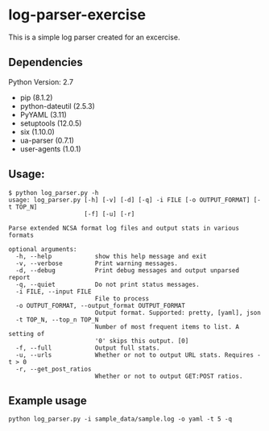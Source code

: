 # log-parser-exercise

This is a simple log parser created for an excercise. 

## Dependencies

Python Version: 2.7

* pip (8.1.2)
* python-dateutil (2.5.3)
* PyYAML (3.11)
* setuptools (12.0.5)
* six (1.10.0)
* ua-parser (0.7.1)
* user-agents (1.0.1)

## Usage:
```
$ python log_parser.py -h
usage: log_parser.py [-h] [-v] [-d] [-q] -i FILE [-o OUTPUT_FORMAT] [-t TOP_N]
                     [-f] [-u] [-r]

Parse extended NCSA format log files and output stats in various formats

optional arguments:
  -h, --help            show this help message and exit
  -v, --verbose         Print warning messages.
  -d, --debug           Print debug messages and output unparsed report
  -q, --quiet           Do not print status messages.
  -i FILE, --input FILE
                        File to process
  -o OUTPUT_FORMAT, --output_format OUTPUT_FORMAT
                        Output format. Supported: pretty, [yaml], json
  -t TOP_N, --top_n TOP_N
                        Number of most frequent items to list. A setting of
                        '0' skips this output. [0]
  -f, --full            Output full stats.
  -u, --urls            Whether or not to output URL stats. Requires -t > 0
  -r, --get_post_ratios
                        Whether or not to output GET:POST ratios.

```

## Example usage

```
python log_parser.py -i sample_data/sample.log -o yaml -t 5 -q
```


